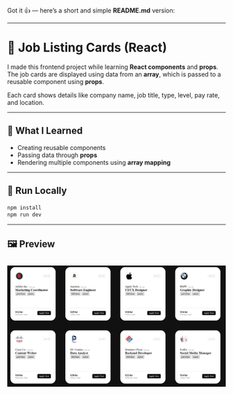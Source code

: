Got it 👍 — here’s a short and simple **README.md** version:

---

# 💼 Job Listing Cards (React)

I made this frontend project while learning **React components** and **props**.
The job cards are displayed using data from an **array**, which is passed to a reusable component using **props**.

Each card shows details like company name, job title, type, level, pay rate, and location.

---

## 🧠 What I Learned

* Creating reusable components
* Passing data through **props**
* Rendering multiple components using **array mapping**

---

## 🚀 Run Locally

```bash
npm install
npm run dev
```

---

## 🖼️ Preview

![Job Listing Preview](https://raw.githubusercontent.com/Avinep123/Learn_React/refs/heads/main/props-project/public/image.png)
---


